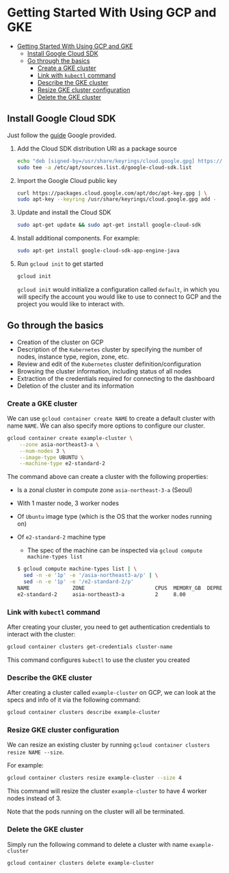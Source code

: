 # Getting Started With Using GCP and GKE

- [Getting Started With Using GCP and GKE](#getting-started-with-using-gcp-and-gke)
  - [Install Google Cloud SDK](#install-google-cloud-sdk)
  - [Go through the basics](#go-through-the-basics)
    - [Create a GKE cluster](#create-a-gke-cluster)
    - [Link with `kubectl` command](#link-with-kubectl-command)
    - [Describe the GKE cluster](#describe-the-gke-cluster)
    - [Resize GKE cluster configuration](#resize-gke-cluster-configuration)
    - [Delete the GKE cluster](#delete-the-gke-cluster)

## Install Google Cloud SDK

Just follow the [guide](https://cloud.google.com/sdk/docs/install#deb) Google provided.

1. Add the Cloud SDK distribution URI as a package source

   ```bash
   echo "deb [signed-by=/usr/share/keyrings/cloud.google.gpg] https://packages.cloud.google.com/apt cloud-sdk main" | \
   sudo tee -a /etc/apt/sources.list.d/google-cloud-sdk.list
   ```

2. Import the Google Cloud public key

   ```bash
   curl https://packages.cloud.google.com/apt/doc/apt-key.gpg | \
   sudo apt-key --keyring /usr/share/keyrings/cloud.google.gpg add -
   ```

3. Update and install the Cloud SDK

   ```bash
   sudo apt-get update && sudo apt-get install google-cloud-sdk
   ```

4. Install additional components. For example:

   ```bash
   sudo apt-get install google-cloud-sdk-app-engine-java
   ```

5. Run `gcloud init` to get started

   ```bash
   gcloud init
   ```

   `gcloud init` would initialize a configuration called `default`, in which you will specify the account you would like to use to connect to GCP and the project you would like to interact with.

## Go through the basics

- Creation of the cluster on GCP
- Description of the `Kubernetes` cluster by specifying the number of nodes, instance type, region, zone, etc.
- Review and edit of the `Kubernetes` cluster definition/configuration
- Browsing the cluster information, including status of all nodes
- Extraction of the credentials required for connecting to the dashboard
- Deletion of the cluster and its information

### Create a GKE cluster

We can use `gcloud container create NAME` to create a default cluster with name `NAME`. We can also specify more options to configure our cluster.

```bash
gcloud container create example-cluster \
    --zone asia-northeast3-a \
    --num-nodes 3 \
    --image-type UBUNTU \
    --machine-type e2-standard-2
```

The command above can create a cluster with the following properties:

- Is a zonal cluster in compute zone `asia-northeast-3-a` (Seoul)
- With 1 master node, 3 worker nodes
- Of `Ubuntu` image type (which is the OS that the worker nodes running on)
- Of `e2-standard-2` machine type
  - The spec of the machine can be inspected via `gcloud compute machine-types list`

   ```bash
   $ gcloud compute machine-types list | \
     sed -n -e '1p' -e '/asia-northeast3-a/p' | \
     sed -n -e '1p' -e '/e2-standard-2/p'
   NAME              ZONE                       CPUS  MEMORY_GB  DEPRECATED
   e2-standard-2     asia-northeast3-a          2     8.00
   ```

### Link with `kubectl` command

After creating your cluster, you need to get authentication credentials to interact with the cluster:

```bash
gcloud container clusters get-credentials cluster-name
```

This command configures `kubectl` to use the cluster you created

### Describe the GKE cluster

After creating a cluster called `example-cluster` on GCP, we can look at the specs and info of it via the following command:

```bash
gcloud container clusters describe example-cluster
```

### Resize GKE cluster configuration

We can resize an existing cluster by running `gcloud container clusters resize NAME --size`.

For example:

```bash
gcloud container clusters resize example-cluster --size 4
```

This command will resize the cluster `example-cluster` to have 4 worker nodes instead of 3.

Note that the pods running on the cluster will all be terminated.

### Delete the GKE cluster

Simply run the following command to delete a cluster with name `example-cluster`

```bash
gcloud container clusters delete example-cluster
```
